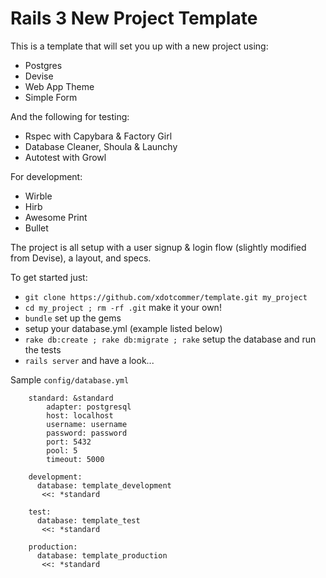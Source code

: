 Rails 3 New Project Template
============================

This is a template that will set you up with a new project using:

* Postgres
* Devise
* Web App Theme
* Simple Form

And the following for testing:

* Rspec with Capybara & Factory Girl
* Database Cleaner, Shoula & Launchy
* Autotest with Growl

For development:

* Wirble
* Hirb
* Awesome Print
* Bullet

The project is all setup with a user signup & login flow (slightly modified from Devise), a layout, and specs.

To get started just:

* `git clone https://github.com/xdotcommer/template.git my_project`
* `cd my_project ; rm -rf .git` make it your own!
* `bundle` set up the gems
* setup your database.yml (example listed below)
* `rake db:create ; rake db:migrate ; rake` setup the database and run the tests
* `rails server` and have a look...

Sample `config/database.yml`

		standard: &standard
			adapter: postgresql
			host: localhost
			username: username
			password: password
			port: 5432
			pool: 5
			timeout: 5000
		
		development:
		  database: template_development
		   <<: *standard

		test:
		  database: template_test
		   <<: *standard

		production:
		  database: template_production
		   <<: *standard
